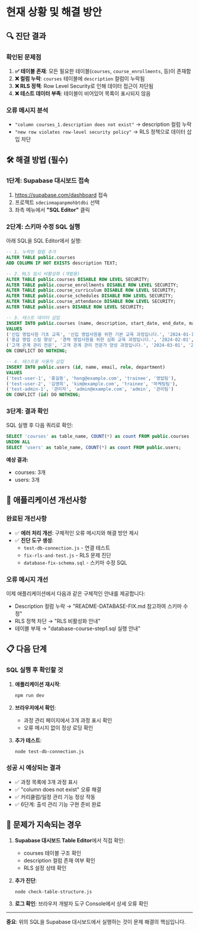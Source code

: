 # 현재 상황 및 해결 방안

## 🔍 진단 결과

### 확인된 문제점
1. **✅ 테이블 존재**: 모든 필요한 테이블(`courses`, `course_enrollments`, 등)이 존재함
2. **❌ 컬럼 누락**: `courses` 테이블에 `description` 컬럼이 누락됨
3. **❌ RLS 정책**: Row Level Security로 인해 데이터 접근이 차단됨
4. **❌ 테스트 데이터 부족**: 테이블이 비어있어 목록이 표시되지 않음

### 오류 메시지 분석
- `"column courses_1.description does not exist"` → description 컬럼 누락
- `"new row violates row-level security policy"` → RLS 정책으로 데이터 삽입 차단

## 🛠️ 해결 방법 (필수)

### 1단계: Supabase 대시보드 접속
1. https://supabase.com/dashboard 접속
2. 프로젝트 `sdecinmapanpmohbtdbi` 선택
3. 좌측 메뉴에서 **"SQL Editor"** 클릭

### 2단계: 스키마 수정 SQL 실행
아래 SQL을 SQL Editor에서 실행:

```sql
-- 1. 누락된 컬럼 추가
ALTER TABLE public.courses 
ADD COLUMN IF NOT EXISTS description TEXT;

-- 2. RLS 임시 비활성화 (개발용)
ALTER TABLE public.courses DISABLE ROW LEVEL SECURITY;
ALTER TABLE public.course_enrollments DISABLE ROW LEVEL SECURITY;
ALTER TABLE public.course_curriculum DISABLE ROW LEVEL SECURITY;
ALTER TABLE public.course_schedules DISABLE ROW LEVEL SECURITY;
ALTER TABLE public.course_attendance DISABLE ROW LEVEL SECURITY;
ALTER TABLE public.users DISABLE ROW LEVEL SECURITY;

-- 3. 테스트 데이터 삽입
INSERT INTO public.courses (name, description, start_date, end_date, max_trainees, status) 
VALUES 
('신입 영업사원 기초 교육', '신입 영업사원을 위한 기본 교육 과정입니다.', '2024-01-15', '2024-01-19', 20, 'active'),
('중급 영업 스킬 향상', '경력 영업사원을 위한 심화 교육 과정입니다.', '2024-02-01', '2024-02-05', 15, 'draft'),
('고객 관계 관리 전문', '고객 관계 관리 전문가 양성 과정입니다.', '2024-03-01', '2024-03-08', 25, 'active')
ON CONFLICT DO NOTHING;

-- 4. 테스트용 사용자 삽입
INSERT INTO public.users (id, name, email, role, department) 
VALUES 
('test-user-1', '홍길동', 'hong@example.com', 'trainee', '영업팀'),
('test-user-2', '김영희', 'kim@example.com', 'trainee', '마케팅팀'),
('test-admin-1', '관리자', 'admin@example.com', 'admin', '관리팀')
ON CONFLICT (id) DO NOTHING;
```

### 3단계: 결과 확인
SQL 실행 후 다음 쿼리로 확인:

```sql
SELECT 'courses' as table_name, COUNT(*) as count FROM public.courses
UNION ALL
SELECT 'users' as table_name, COUNT(*) as count FROM public.users;
```

**예상 결과:**
- courses: 3개
- users: 3개

## 🔧 애플리케이션 개선사항

### 완료된 개선사항
- ✅ **에러 처리 개선**: 구체적인 오류 메시지와 해결 방안 제시
- ✅ **진단 도구 생성**: 
  - `test-db-connection.js` - 연결 테스트
  - `fix-rls-and-test.js` - RLS 문제 진단
  - `database-fix-schema.sql` - 스키마 수정 SQL

### 오류 메시지 개선
이제 애플리케이션에서 다음과 같은 구체적인 안내를 제공합니다:
- Description 컬럼 누락 → "README-DATABASE-FIX.md 참고하여 스키마 수정"
- RLS 정책 차단 → "RLS 비활성화 안내"
- 테이블 부재 → "database-course-step1.sql 실행 안내"

## 📋 다음 단계

### SQL 실행 후 확인할 것
1. **애플리케이션 재시작**:
   ```bash
   npm run dev
   ```

2. **브라우저에서 확인**:
   - 과정 관리 페이지에서 3개 과정 표시 확인
   - 오류 메시지 없이 정상 로딩 확인

3. **추가 테스트**:
   ```bash
   node test-db-connection.js
   ```

### 성공 시 예상되는 결과
- ✅ 과정 목록에 3개 과정 표시
- ✅ "column does not exist" 오류 해결
- ✅ 커리큘럼/일정 관리 기능 정상 작동
- ✅ 6단계: 출석 관리 기능 구현 준비 완료

## 🚨 문제가 지속되는 경우

1. **Supabase 대시보드 Table Editor**에서 직접 확인:
   - courses 테이블 구조 확인
   - description 컬럼 존재 여부 확인
   - RLS 설정 상태 확인

2. **추가 진단**:
   ```bash
   node check-table-structure.js
   ```

3. **로그 확인**: 브라우저 개발자 도구 Console에서 상세 오류 확인

---

**중요**: 위의 SQL을 Supabase 대시보드에서 실행하는 것이 문제 해결의 핵심입니다.